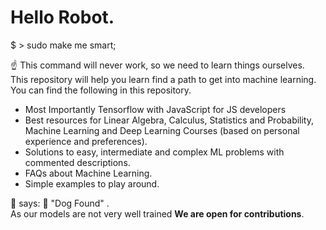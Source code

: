 # Hello Robot.

$ > sudo make me smart;

☝️ This command will never work, so we need to learn things ourselves.  
This repository will help you learn find a path to get into machine learning. You can find the following in this repository. 

- Most Importantly Tensorflow with JavaScript for JS developers
-  Best resources for Linear Algebra, Calculus, Statistics and Probability, Machine Learning and Deep Learning Courses (based on personal experience and preferences).
-  Solutions to easy, intermediate and complex ML problems with commented descriptions.
- FAQs about Machine Learning.
- Simple examples to play around.


🤖 says: 🦁 "Dog Found" .  
As our models are not very well trained **We are open for contributions**. 
